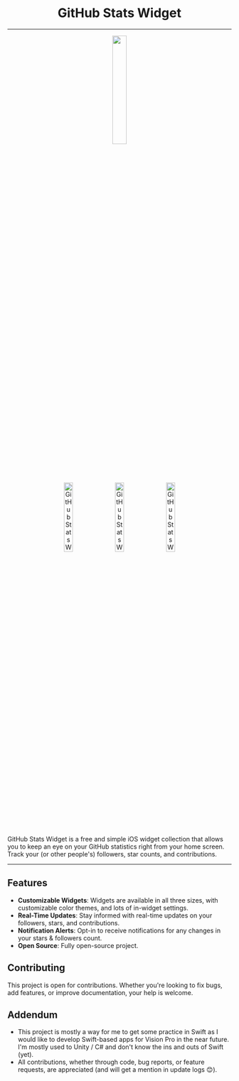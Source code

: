 <h1 align="center">GitHub Stats Widget</h1>
<hr>
<div align="center">
    <a href="YourAppStoreLinkHere">
        <img src="https://upload.wikimedia.org/wikipedia/commons/3/3c/Download_on_the_App_Store_Badge.svg" width="25%" height="25%">
    </a>
</div>
<br>

<p align="center">
  <img src="https://github.com/mapluisch/GitHub-Stats-Widget-for-iOS/assets/31780571/3e48c5f5-e4ac-4ad5-98f0-e77cbaad63b9" alt="GitHub Stats Widget Screenshot 1" style="width: 20%; margin-right: 10px;">
  <img src="https://github.com/mapluisch/GitHub-Stats-Widget-for-iOS/assets/31780571/d0b83bd0-115f-4422-b9c3-f8d7a1fbb295" alt="GitHub Stats Widget Screenshot 2" style="width: 20%; margin-right: 10px;">
  <img src="https://github.com/mapluisch/GitHub-Stats-Widget-for-iOS/assets/31780571/a5e1159c-864c-475a-8475-a05485e57f6c" alt="GitHub Stats Widget Screenshot 3" style="width: 20%;">
</p>

GitHub Stats Widget is a free and simple iOS widget collection that allows you to keep an eye on your GitHub statistics right from your home screen. Track your (or other people's) followers, star counts, and contributions.

<hr>

## Features

- **Customizable Widgets**: Widgets are available in all three sizes, with customizable color themes, and lots of in-widget settings.
- **Real-Time Updates**: Stay informed with real-time updates on your followers, stars, and contributions.
- **Notification Alerts**: Opt-in to receive notifications for any changes in your stars & followers count.
- **Open Source**: Fully open-source project.

## Contributing

This project is open for contributions. Whether you're looking to fix bugs, add features, or improve documentation, your help is welcome.

## Addendum

- This project is mostly a way for me to get some practice in Swift as I would like to develop Swift-based apps for Vision Pro in the near future. I'm mostly used to Unity / C# and don't know the ins and outs of Swift (yet).
- All contributions, whether through code, bug reports, or feature requests, are appreciated (and will get a mention in update logs 😊).
